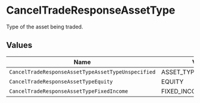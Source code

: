 # CancelTradeResponseAssetType

Type of the asset being traded.


## Values

| Name                                               | Value                                              |
| -------------------------------------------------- | -------------------------------------------------- |
| `CancelTradeResponseAssetTypeAssetTypeUnspecified` | ASSET_TYPE_UNSPECIFIED                             |
| `CancelTradeResponseAssetTypeEquity`               | EQUITY                                             |
| `CancelTradeResponseAssetTypeFixedIncome`          | FIXED_INCOME                                       |